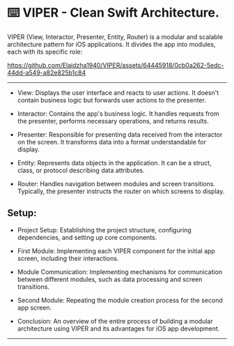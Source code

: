 ⌨️ VIPER - Clean Swift Architecture.
===================================

VIPER (View, Interactor, Presenter, Entity, Router) is a modular and scalable architecture pattern for iOS applications. 
It divides the app into modules, each with its specific role:

https://github.com/Elaidzha1940/VIPER/assets/64445918/0cb0a262-5edc-44dd-a549-a82e825b1c84

------

- View: Displays the user interface and reacts to user actions. It doesn't contain business logic but forwards user actions to the presenter.

- Interactor: Contains the app's business logic. It handles requests from the presenter, performs necessary operations, and returns results.

- Presenter: Responsible for presenting data received from the interactor on the screen. It transforms data into a format understandable for display.

- Entity: Represents data objects in the application. It can be a struct, class, or protocol describing data attributes.

- Router: Handles navigation between modules and screen transitions. Typically, the presenter instructs the router on which screens to display.

Setup:
------

- Project Setup: Establishing the project structure, configuring dependencies, and setting up core components.

- First Module: Implementing each VIPER component for the initial app screen, including their interactions.

- Module Communication: Implementing mechanisms for communication between different modules, such as data processing and screen transitions.

- Second Module: Repeating the module creation process for the second app screen.

- Conclusion: An overview of the entire process of building a modular architecture using VIPER and its advantages for iOS app development.

------

